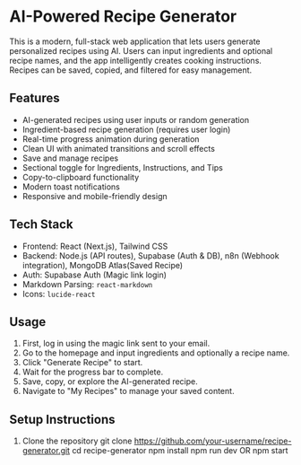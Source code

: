 # AI-Powered Recipe Generator

This is a modern, full-stack web application that lets users generate personalized recipes using AI. 
Users can input ingredients and optional recipe names, and the app intelligently creates cooking instructions. Recipes can be saved, copied, and filtered for easy management.

## Features

- AI-generated recipes using user inputs or random generation
- Ingredient-based recipe generation (requires user login)
- Real-time progress animation during generation
- Clean UI with animated transitions and scroll effects
- Save and manage recipes 
- Sectional toggle for Ingredients, Instructions, and Tips
- Copy-to-clipboard functionality
- Modern toast notifications
- Responsive and mobile-friendly design

## Tech Stack

- Frontend: React (Next.js), Tailwind CSS
- Backend: Node.js (API routes), Supabase (Auth & DB), n8n (Webhook integration), MongoDB Atlas(Saved Recipe)
- Auth: Supabase Auth (Magic link login)
- Markdown Parsing: `react-markdown`
- Icons: `lucide-react`

## Usage

1. First, log in using the magic link sent to your email.
2. Go to the homepage and input ingredients and optionally a recipe name.
3. Click "Generate Recipe" to start.
4. Wait for the progress bar to complete.
5. Save, copy, or explore the AI-generated recipe.
6. Navigate to "My Recipes" to manage your saved content.

## Setup Instructions

1. Clone the repository
   git clone https://github.com/your-username/recipe-generator.git
   cd recipe-generator
   npm install
   npm run dev OR npm start
